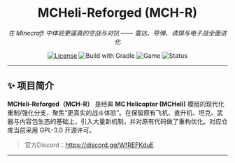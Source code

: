<h1 align="center">MCHeli-Reforged (MCH-R)</h1>
<p align="center">
  <em>在 Minecraft 中体验更逼真的空战与对抗 —— 雷达、导弹、诱饵与电子战全面进化</em>
</p>

<p align="center">
  <a href="LICENSE"><img alt="License" src="https://img.shields.io/badge/License-GPL--3.0-blue.svg"></a>
  <img alt="Build with Gradle" src="https://img.shields.io/badge/build-Gradle-success">
  <img alt="Game" src="https://img.shields.io/badge/Minecraft-Forge-000?logo=minecraft">
  <!-- 如已确定版本，可改为具体版本：1.12.2 / 1.20.1 等 -->
  <img alt="Status" src="https://img.shields.io/badge/status-Experimental-orange">
</p>

---

## ✨ 项目简介
**MCHeli-Reforged（MCH-R）** 是经典 **MC Helicopter (MCHeli)** 模组的现代化重制/强化分支，聚焦“更真实的战斗体验”。在保留原有飞机、直升机、坦克、武器与内容包生态的基础上，引入大量新机制，并对原有代码做了重构优化。对应仓库当前采用 GPL-3.0 开源许可。

> 官方Discord：https://discord.gg/WfREFKduE

---